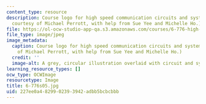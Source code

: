 ```yaml
---
content_type: resource
description: Course logo for high speed communication circuits and systems. (Image
  courtesy of Michael Perrott, with help from Sue Yee and Michelle Ho.)
file: https://ol-ocw-studio-app-qa.s3.amazonaws.com/courses/6-776-high-speed-communication-circuits-spring-2005/227ee0a4829902393942adbb5bcbcbbb_6-776s05.jpg
file_type: image/jpeg
image_metadata:
  caption: Course logo for high speed communication circuits and systems. (Image courtesy
    of Michael Perrott, with help from Sue Yee and Michelle Ho.)
  credit: ''
  image-alt: A grey, circular illustration overlaid with circuit and system diagrams.
learning_resource_types: []
ocw_type: OCWImage
resourcetype: Image
title: 6-776s05.jpg
uid: 227ee0a4-8299-0239-3942-adbb5bcbcbbb
---
```

